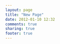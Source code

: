 ```yaml
---
layout: page
title: "New Page"
date: 2012-01-10 12:32
comments: true
sharing: true
footer: true
---
```


